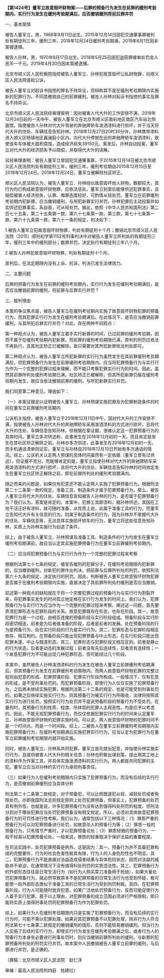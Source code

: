 **【第1424号】董军立故意毁坏财物案——后罪的预备行为发生在前罪的缓刑考验期内、实行行为发生在缓刑考验期满后，应否撤销缓刑将前后罪并罚**

一、基本案情

被告人董军立，男，1968年9月11日出生。2015年12月14日因犯交通肇事罪被判处有期徒刑三年，缓刑三年，2018年12月24日缓刑考验期满。2019年6月1日因本案被逮捕。

被告人孙林，男，1970年8月17日出生。2018年5月25日因犯盗窃罪被单处罚金人民币一千元。2019年4月30日因本案被逮捕。

北京市顺义区人民检察院指控被告人董军立、孙林犯故意毁坏公私财物罪，向顺义区人民法院提起公诉。

被告人董军立对起诉书指控的罪名不持异议，但辩称其不是在缓刑考验期限内实施新的犯罪行为，不同意撤销自己的前罪缓刑。被告人孙林对起诉书指控的事实及罪名不持异议。

北京市顺义区人民法院经审理查明：因对被害人代大升的工作安排不满，2018年12月24日前的一天中午，被告人董军立在北京市顺义区南彩地区南区汽车站北侧面馆，指使被告人孙林对代大升驾驶的奔驰牌轿车泼洒漆料进行损坏，并于当天将代大升的住处、车辆信息告知孙林。2018年12月27日20时30分许，孙林携带漆料进入顺义区杨镇地区鑫澜庭小区内，向代大升停放在此的奔驰牌轿车泼洒漆料，致使该车车体被大面积腐蚀，造成经济损失39150元。案发后，孙林自动投案，董军立对代大升的经济损失予以赔偿，并取得代大升的谅解。

另经审理查明：被告人董军立曾因犯交通肇事罪，于2015年12月14日被北京市顺义区人民法院判处有期徒刑三年，缓刑三年，缓刑考验期自2015年12月15日至2018年12月24日。2018年12月24日，董军立被解除社区矫正。

顺义区人民法院认为，被告人董军立、孙林结伙故意毁坏他人财物，数额较大，其行为均已构成故意毁坏财物罪，应依法惩处。董军立到案后能够供述犯罪事实，且赔偿被害人经济损失，认罪、悔罪态度较好，可酌情从轻处罚。董军立在前罪缓刑考验期内犯新罪，应当撤销缓刑，与所犯新罪实行并罚。孙林犯罪后主动投案并如实供述犯罪事实，系自首，可从轻处罚。据此，依照《中华人民共和国刑法》第二百七十五条，第二十五条第一款，第六十七条第一款、第三款，第七十七条第一款、第六十九条第一款、第六十一条的规定，判决如下：

1.被告人董军立犯故意毁坏财物罪，判处有期徒刑十个月；撤销北京市顺义区人民法院（2015）顺刑初字第1152号刑事判决中对被告人董军立所判处的有期徒刑三年，缓刑三年中的缓刑部分；数罪并罚，决定执行有期徒刑三年八个月。

2.被告人孙林犯故意毁坏财物罪，判处有期徒刑十个月。

宣判后，在法定期限内没有上诉、抗诉，判决已发生法律效力。

二、主要问题

后罪的预备行为发生在前罪的缓刑考验期内，实行行为发生在缓刑考验期满后，是否应当撤销前罪的缓刑，将前罪与后罪实行并罚？

三、裁判理由

本案的争议焦点是，被告人董军立在缓刑考验期内实施了故意毁坏财物犯罪的预备行为，而其犯罪实行行为发生在缓刑考验期满后。在此情况下，是否应当撤销前罪缓刑，与其所犯后罪实行并罚？对此，存在两种不同观点：

第一种观点认为，被告人董军立着手实行新罪的时间，已过前罪的缓刑考验期，因而不属于在缓刑考验期内犯新罪。而前罪的缓刑考验期限已满，原判的刑罚应依法不再执行，且其社区矫正已被解除。故只需要对其所犯新罪依法判处即可。

第二种观点认为，被告人董军立所犯新罪的实行行为虽然发生在其前罪缓刑考验期满后，但犯罪预备行为发生在前罪缓刑考验期限内。应当将犯罪预备行为与实行行为作为一个完整的犯罪过程来理解，而不能只考察犯罪实行行为的时间。因此，虽然其前罪所判处缓刑考验期已满，社区矫正已被解除，但其所犯新罪仍属在缓刑考验期内发生，故应当依法撤销前罪的缓刑，与所犯新罪实行并罚。

我们同意第二种意见。理由如下：

（一）本案证据足以证明被告人董军立、孙林预谋实施犯罪及为犯罪制造条件的时间在董军立前罪缓刑考验期内

公诉机关指控，被告人董军立于2018年12月11日中午，因对代大升的工作安排不满，指使被告人孙林对代大升的奔驰牌轿车采用泼洒漆料的方式进行损坏，且将代大升的住处、车辆信息告知孙林。但根据在案证据，很难认定这一犯罪预备行为的具体时间。董军立多次供述称，此事发生在2018年12月初的一天，而且肯定是发生在其社区矫正解除之前。孙林亦多次供述，此事发生在2018年12月初的一天。而手机通话清单则证实，董军立与孙林自2018年12月10日开始有多次通话的情况。综上，公诉机关认定两人预谋的具体时间虽然有一定依据（董军立曾有过供述），但证据不充分。而能够肯定的是，董军立指使孙林对代大升的奔驰牌轿车采用泼洒漆料的方式进行损坏，且将代大升的住处、车辆信息告知孙林的时间肯定发生在董军立社区矫正解除之前，即在前罪所判处的缓刑考验期满内。

随之而来的问题是，如果仅有犯意还不能认定两人实施了犯罪预备行为。根据刑法第二十二条第一款的规定，准备工具、制造条件才属于犯罪预备行为。那么，被告人董军立将代大升的住处、车辆信息告知被告人孙林的行为，是否属于犯罪预备行为？我们认为，答案是肯定的。本案中，犯罪工具即漆料，据孙林供述，其因在工地干活正好有漆料，故可随时准备，从性质上说，此属于准备工具的行为。而董军立告知代大升有关信息的行为，则属于制造条件的行为。因为孙林并不掌握代大升的住处、车辆信息等，无法具体实施损坏轿车的行为，董军立将这些信息告知孙林，实质上为孙林实施行为创造了条件。

综上，由于被告人董军立、孙林预谋及准备工具、制造条件的行为均发生在董军立缓刑考验期满前，故应当认定其实施犯罪预备行为在董军立前罪缓刑考验期内。

（二）应当将犯罪预备行为与实行行为作为一个完整的犯罪过程来考察

根据刑法第七十七条的规定，被宣告缓刑的犯罪分子，在缓刑考验期限内犯新罪的，应当撤销缓刑，对新犯的罪作出判决，把前罪与后罪所判处的刑罚，依照刑法第六十九条的规定，决定执行的刑罚。因此，判断被告人董军立故意毁坏财物犯罪是否属于在缓刑考验期限内实施，直接决定了其前罪所判处的缓刑是否应当撤销。

前述第一种观点的缺陷就在于将一个完整犯罪过程的预备行为与实行行为割裂开来，将犯罪事实发生的时间孤立地定格在实行行为发生的时间上。我们认为，犯罪预备行为与实行行为应当作为一个完整的犯罪过程来考察。阐述这一问题，首先要弄清犯罪形态与犯罪阶段的关系。故意犯罪既存在形态，也存在阶段。其一，故意犯罪行为是一个过程，由相互连接的预备阶段与实行阶段组成。预备阶段与实行阶段密切相连，前者是为后者做准备的阶段，后者是前者的发展。处在预备阶段的行为是预备行为，处在实行阶段的行为是实行行为。其二，犯罪形态与犯罪阶段相互依存、相互制约。在预备阶段只能出现犯罪预备与中止形态，在实行阶段只能出现犯罪未遂、中止与既遂形态。其三，犯罪形态与犯罪阶段又相互区别。前者是静止的行为状态，后者是动态的发展过程；前者没有先后连续性，后者具有连续性；一个故意犯罪行为不可能出现几种犯罪形态，但可能经过几个阶段。

本案中，虽然被告人孙林泼洒漆料的行为发生在被告人董军立前罪缓刑考验期满后，但其预备行为发生在前罪缓刑考验期限内。而两人故意毁坏财物犯罪的完整过程则由犯意的形成、犯罪预谋阶段、犯罪实行阶段所构成。一般情况下，仅有犯意的形成，是不受刑事处罚的。而犯罪预备阶段，即使行为人仅仅实施了犯罪预备行为，之后再未继续实施犯罪，根据刑法第二十二条的规定，也是可能受到刑事处罚的。如果之后继续实施实行行为，则其预备行为被实行行为所吸收，法律将按照其实行行为进行处罚。按照实行行为处罚并不是说预备阶段的预备行为不受处罚。在量刑时，其预备行为的性质、程度、所体现的犯罪人主观恶性，均是应予以考虑的。因此，不能无视犯罪预备行为，而仅仅依据犯罪实行行为的时间来认定董军立、孙林故意毁坏财物的犯罪实施时间。可以说，两人故意毁坏财物的犯罪时间不是一个时间点，而是一个时间段。综上，二被告人在董军立前罪缓刑考验期限内实施犯罪预备行为，在缓刑考验期满后实施犯罪实行行为，应当认定为犯罪行为在董军立前罪缓刑考验期限内就开始实施。

同时，被告人董军立、孙林系共同犯罪。董军立首先提出犯意，并指使孙林实施实行行为，且提供被害人代大升的相关信息；孙林也积极出谋划策，提出用其工地上的漆料作为作案工具，并具体实施泼洒漆料的实行行为。两人都是共同犯罪的主犯。董军立应当对孙林的实行行为承担刑事责任。

（三）如果行为人在缓刑考验期限内只实施了犯罪预备行为，而没有后续的实行行为，是否撤销前罪缓刑应当具体分析

刑法第二十二条第二款规定，对于预备犯，可以比照既遂犯从轻、减轻处罚或者免除处罚。亦即我国刑法总则规定原则上处罚犯罪预备，但事实上，犯罪预备的处罚具有例外性。也就是说，许多犯罪预备行为没有达到值得科处刑罚的程度。但刑法分则对于哪些犯罪应当处罚犯罪预备没有明文规定。所以，必须对具体故意犯罪预备行为的可罚性进行性考察。我们认为，通常包括以下三种情况：（1）罪质严重的预备行为可以对犯罪预备进行处罚，如故意杀人的预备行为等；（2）罪质一般的预备行为，只有情节严重时，才以犯罪预备论处；（3）罪质轻微的预备行为，一般不轻易以犯罪预备论处。一般来说，罪质的轻重取决于保护法益的重要程度。

在司法实践中，处罚犯罪预备是例外。这是因为：其一，预备行为并不具备犯罪构成的完整要件，行为的社会危害性极其有限，行为人的人身危险性也不明显。其二，犯罪预备行为不能直接对法益造成侵害结果与具体危险状态，因而对法益的威胁并不紧迫，在通常情况下没有值得科处刑罚的实质违法性。其三，犯罪预备行为的外部形态往往是日常生活行为（如行为人购买菜刀准备用于抢劫），如果大量处罚犯罪预备行为，就必然导致原本不是犯罪预备的日常生活行为也受到怀疑，极可能使一些外部形态类似于准备工具的日常生活行为受到刑罚制裁。其四，在犯罪预备阶段，行为人可能随时放弃犯意，如果广泛地处罚预备行为，反而可能促使行为人着手实行犯罪。基于以上理由，对犯罪预备的成立范围必须进行严格限制，即只能将实质上值得刑事处罚的犯罪预备行为作为犯罪处罚。

综上，如果行为人在缓刑考验期限内只是实施了犯罪预备行为，而没有后续的实行行为时，可能不需以犯罪处理。如果对其犯罪预备不以犯罪处理，除非行为人符合刑法第七十七条第二款规定的撤销缓刑的情形，否则不能轻易撤销缓刑。但当行为人实施了后续的实行行为，即使实行行为发生在缓刑考验期满之后，或者行为人的预备行为本身有必要进行刑事处罚时，则应当撤销前罪所判处的缓刑，与新罪的犯罪预备所判处的刑罚实行并罚。故本案中人民撤销被告人董军立前罪的缓刑，与后罪进行并罚，是正确的。

（撰稿：北京市顺义区人民法院　赵仁洋

审编：最高人民法院刑四庭　陆建红）